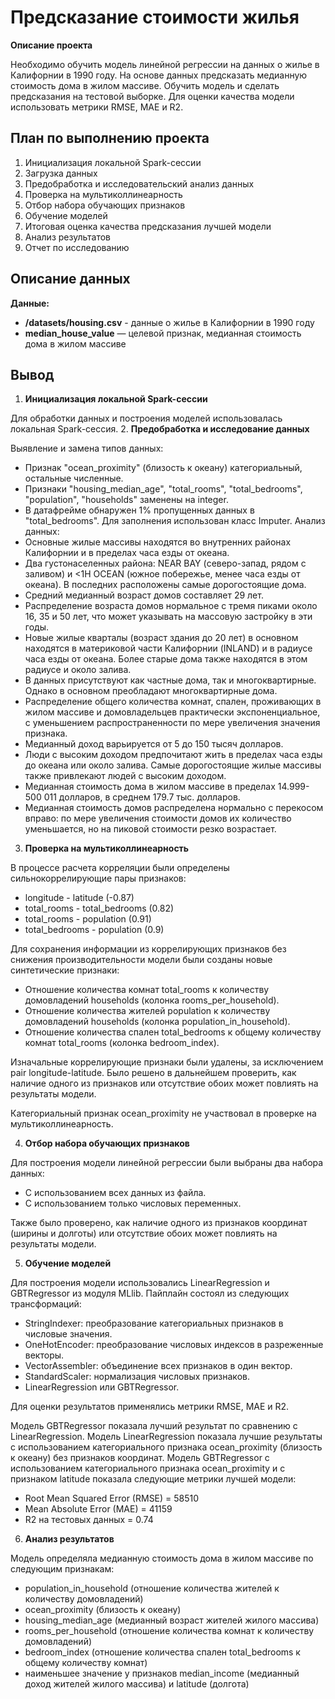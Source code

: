 # Предсказание стоимости жилья


**Описание проекта**


Необходимо обучить модель линейной регрессии на данных о жилье в Калифорнии в 1990 году. На основе данных предсказать медианную стоимость дома в жилом массиве. Обучить модель и сделать предсказания на тестовой выборке. Для оценки качества модели использовать метрики RMSE, MAE и R2.

## План по выполнению проекта
1. Инициализация локальной Spark-сессии
2. Загрузка данных
3. Предобработка и исследовательский анализ данных
4. Проверка на мультиколлинеарность
5. Отбор набора обучающих признаков
6. Обучение моделей
7. Итоговая оценка качества предсказания лучшей модели
8. Анализ результатов
9. Отчет по исследованию

## Описание данных
**Данные:**

- **/datasets/housing.csv** - данные о жилье в Калифорнии в 1990 году
- **median_house_value** — целевой признак, медианная стоимость дома в жилом массиве

## Вывод

1. **Инициализация локальной Spark-сессии**
   
Для обработки данных и построения моделей использовалась локальная Spark-сессия.
2. **Предобработка и исследование данных**

Выявление и замена типов данных:
   - Признак "ocean_proximity" (близость к океану) категориальный, остальные численные.
   - Признаки "housing_median_age", "total_rooms", "total_bedrooms", "population", "households" заменены на integer.
   - В датафрейме обнаружен 1% пропущенных данных в "total_bedrooms". Для заполнения использован класс Imputer.
Анализ данных:
   - Основные жилые массивы находятся во внутренних районах Калифорнии и в пределах часа езды от океана.
   - Два густонаселенных района: NEAR BAY (северо-запад, рядом с заливом) и <1H OCEAN (южное побережье, менее часа езды от океана). В последних расположены самые дорогостоящие дома.
   - Средний медианный возраст домов составляет 29 лет.
   - Распределение возраста домов нормальное с тремя пиками около 16, 35 и 50 лет, что может указывать на массовую застройку в эти годы.
   - Новые жилые кварталы (возраст здания до 20 лет) в основном находятся в материковой части Калифорнии (INLAND) и в радиусе часа езды от океана. Более старые дома также находятся в этом радиусе и около залива.
   - В данных присутствуют как частные дома, так и многоквартирные. Однако в основном преобладают многоквартирные дома.
   - Распределение общего количества комнат, спален, проживающих в жилом массиве и домовладельцев практически экспоненциальное, с уменьшением распространенности по мере увеличения значения признака.
   - Медианный доход варьируется от 5 до 150 тысяч долларов.
   - Люди с высоким доходом предпочитают жить в пределах часа езды до океана или около залива. Самые дорогостоящие жилые массивы также привлекают людей с высоким доходом.
   - Медианная стоимость дома в жилом массиве в пределах 14.999-500 011 долларов, в среднем 179.7 тыс. долларов.
   - Медианная стоимость домов распределена нормально с перекосом вправо: по мере увеличения стоимости домов их количество уменьшается, но на пиковой стоимости резко возрастает.
     
3. **Проверка на мультиколлинеарность**
     
В процессе расчета корреляции были определены сильнокоррелирующие пары признаков:
- longitude - latitude (-0.87)
- total_rooms - total_bedrooms (0.82)
- total_rooms - population (0.91)
- total_bedrooms - population (0.9)

Для сохранения информации из коррелирующих признаков без снижения производительности модели были созданы новые синтетические признаки:

- Отношение количества комнат total_rooms к количеству домовладений households (колонка rooms_per_household).
- Отношение количества жителей population к количеству домовладений households (колонка population_in_household).
- Отношение количества спален total_bedrooms к общему количеству комнат total_rooms (колонка bedroom_index).

Изначальные коррелирующие признаки были удалены, за исключением pair longitude-latitude. Было решено в дальнейшем проверить, как наличие одного из признаков или отсутствие обоих может повлиять на результаты модели.

Категориальный признак ocean_proximity не участвовал в проверке на мультиколлинеарность.

4. **Отбор набора обучающих признаков**

Для построения модели линейной регрессии были выбраны два набора данных:

- С использованием всех данных из файла.
- С использованием только числовых переменных.

Также было проверено, как наличие одного из признаков координат (ширины и долготы) или отсутствие обоих может повлиять на результаты модели.

5. **Обучение моделей**

Для построения модели использовались LinearRegression и GBTRegressor из модуля MLlib. Пайплайн состоял из следующих трансформаций:

- StringIndexer: преобразование категориальных признаков в числовые значения.
- OneHotEncoder: преобразование числовых индексов в разреженные векторы.
- VectorAssembler: объединение всех признаков в один вектор.
- StandardScaler: нормализация числовых признаков.
- LinearRegression или GBTRegressor.

Для оценки результатов применялись метрики RMSE, MAE и R2.

Модель GBTRegressor показала лучший результат по сравнению с LinearRegression.
Модель LinearRegression показала лучшие результаты с использованием категориального признака ocean_proximity (близость к океану) без признаков координат.
Модель GBTRegressor с использованием категориального признака ocean_proximity и с признаком latitude показала следующие метрики лучшей модели:

- Root Mean Squared Error (RMSE) = 58510
- Mean Absolute Error (MAE) = 41159
- R2 на тестовых данных = 0.74

6. **Анализ результатов**

Модель определяла медианную стоимость дома в жилом массиве по следующим признакам:

- population_in_household (отношение количества жителей к количеству домовладений)
- ocean_proximity (близость к океану)
- housing_median_age (медианный возраст жителей жилого массива)
- rooms_per_household (отношение количества комнат к количеству домовладений)
- bedroom_index (отношение количества спален total_bedrooms к общему количеству комнат)
- наименьшее значение у признаков median_income (медианный доход жителей жилого массива) и latitude (долгота)

